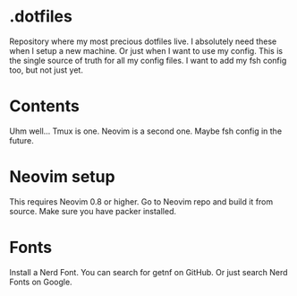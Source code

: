 # .dotfiles
Repository where my most precious dotfiles live. I absolutely need these when I setup a new machine. Or just when I want to use my config. This is the single source of truth for all my config files. I want to add my fsh config too, but not just yet.

# Contents
Uhm well... Tmux is one. Neovim is a second one. Maybe fsh config in the future.

# Neovim setup
This requires Neovim 0.8 or higher. Go to Neovim repo and build it from source. Make sure you have packer installed.

# Fonts
Install a Nerd Font. You can search for getnf on GitHub. Or just search Nerd Fonts on Google.
